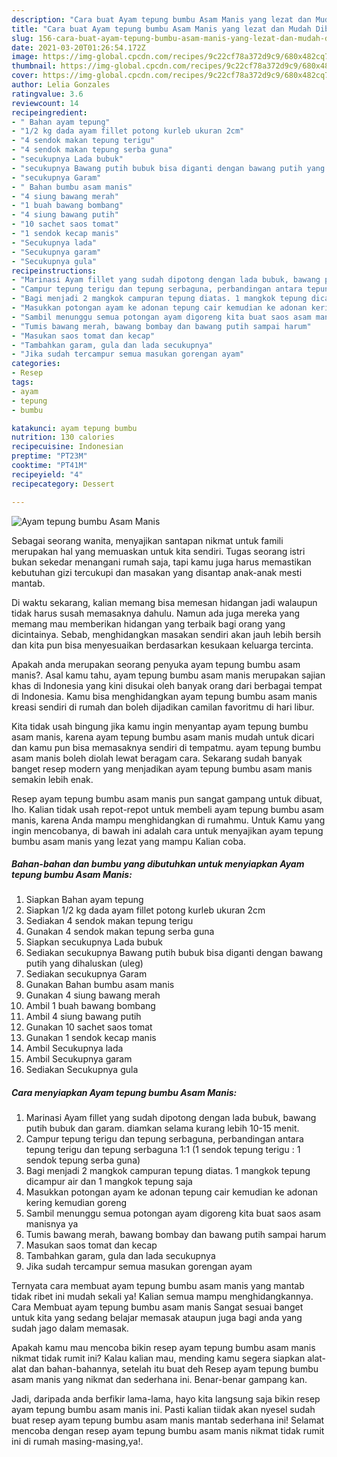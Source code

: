 ```yaml
---
description: "Cara buat Ayam tepung bumbu Asam Manis yang lezat dan Mudah Dibuat"
title: "Cara buat Ayam tepung bumbu Asam Manis yang lezat dan Mudah Dibuat"
slug: 156-cara-buat-ayam-tepung-bumbu-asam-manis-yang-lezat-dan-mudah-dibuat
date: 2021-03-20T01:26:54.172Z
image: https://img-global.cpcdn.com/recipes/9c22cf78a372d9c9/680x482cq70/ayam-tepung-bumbu-asam-manis-foto-resep-utama.jpg
thumbnail: https://img-global.cpcdn.com/recipes/9c22cf78a372d9c9/680x482cq70/ayam-tepung-bumbu-asam-manis-foto-resep-utama.jpg
cover: https://img-global.cpcdn.com/recipes/9c22cf78a372d9c9/680x482cq70/ayam-tepung-bumbu-asam-manis-foto-resep-utama.jpg
author: Lelia Gonzales
ratingvalue: 3.6
reviewcount: 14
recipeingredient:
- " Bahan ayam tepung"
- "1/2 kg dada ayam fillet potong kurleb ukuran 2cm"
- "4 sendok makan tepung terigu"
- "4 sendok makan tepung serba guna"
- "secukupnya Lada bubuk"
- "secukupnya Bawang putih bubuk bisa diganti dengan bawang putih yang dihaluskan uleg"
- "secukupnya Garam"
- " Bahan bumbu asam manis"
- "4 siung bawang merah"
- "1 buah bawang bombang"
- "4 siung bawang putih"
- "10 sachet saos tomat"
- "1 sendok kecap manis"
- "Secukupnya lada"
- "Secukupnya garam"
- "Secukupnya gula"
recipeinstructions:
- "Marinasi Ayam fillet yang sudah dipotong dengan lada bubuk, bawang putih bubuk dan garam. diamkan selama kurang lebih 10-15 menit."
- "Campur tepung terigu dan tepung serbaguna, perbandingan antara tepung terigu dan tepung serbaguna 1:1 (1 sendok tepung terigu : 1 sendok tepung serba guna)"
- "Bagi menjadi 2 mangkok campuran tepung diatas. 1 mangkok tepung dicampur air dan 1 mangkok tepung saja"
- "Masukkan potongan ayam ke adonan tepung cair kemudian ke adonan kering kemudian goreng"
- "Sambil menunggu semua potongan ayam digoreng kita buat saos asam manisnya ya"
- "Tumis bawang merah, bawang bombay dan bawang putih sampai harum"
- "Masukan saos tomat dan kecap"
- "Tambahkan garam, gula dan lada secukupnya"
- "Jika sudah tercampur semua masukan gorengan ayam"
categories:
- Resep
tags:
- ayam
- tepung
- bumbu

katakunci: ayam tepung bumbu 
nutrition: 130 calories
recipecuisine: Indonesian
preptime: "PT23M"
cooktime: "PT41M"
recipeyield: "4"
recipecategory: Dessert

---
```



![Ayam tepung bumbu Asam Manis](https://img-global.cpcdn.com/recipes/9c22cf78a372d9c9/680x482cq70/ayam-tepung-bumbu-asam-manis-foto-resep-utama.jpg)

Sebagai seorang wanita, menyajikan santapan nikmat untuk famili merupakan hal yang memuaskan untuk kita sendiri. Tugas seorang istri bukan sekedar menangani rumah saja, tapi kamu juga harus memastikan kebutuhan gizi tercukupi dan masakan yang disantap anak-anak mesti mantab.

Di waktu  sekarang, kalian memang bisa memesan hidangan jadi walaupun tidak harus susah memasaknya dahulu. Namun ada juga mereka yang memang mau memberikan hidangan yang terbaik bagi orang yang dicintainya. Sebab, menghidangkan masakan sendiri akan jauh lebih bersih dan kita pun bisa menyesuaikan berdasarkan kesukaan keluarga tercinta. 



Apakah anda merupakan seorang penyuka ayam tepung bumbu asam manis?. Asal kamu tahu, ayam tepung bumbu asam manis merupakan sajian khas di Indonesia yang kini disukai oleh banyak orang dari berbagai tempat di Indonesia. Kamu bisa menghidangkan ayam tepung bumbu asam manis kreasi sendiri di rumah dan boleh dijadikan camilan favoritmu di hari libur.

Kita tidak usah bingung jika kamu ingin menyantap ayam tepung bumbu asam manis, karena ayam tepung bumbu asam manis mudah untuk dicari dan kamu pun bisa memasaknya sendiri di tempatmu. ayam tepung bumbu asam manis boleh diolah lewat beragam cara. Sekarang sudah banyak banget resep modern yang menjadikan ayam tepung bumbu asam manis semakin lebih enak.

Resep ayam tepung bumbu asam manis pun sangat gampang untuk dibuat, lho. Kalian tidak usah repot-repot untuk membeli ayam tepung bumbu asam manis, karena Anda mampu menghidangkan di rumahmu. Untuk Kamu yang ingin mencobanya, di bawah ini adalah cara untuk menyajikan ayam tepung bumbu asam manis yang lezat yang mampu Kalian coba.

<!--inarticleads1-->

##### Bahan-bahan dan bumbu yang dibutuhkan untuk menyiapkan Ayam tepung bumbu Asam Manis:

1. Siapkan  Bahan ayam tepung
1. Siapkan 1/2 kg dada ayam fillet potong kurleb ukuran 2cm
1. Sediakan 4 sendok makan tepung terigu
1. Gunakan 4 sendok makan tepung serba guna
1. Siapkan secukupnya Lada bubuk
1. Sediakan secukupnya Bawang putih bubuk bisa diganti dengan bawang putih yang dihaluskan (uleg)
1. Sediakan secukupnya Garam
1. Gunakan  Bahan bumbu asam manis
1. Gunakan 4 siung bawang merah
1. Ambil 1 buah bawang bombang
1. Ambil 4 siung bawang putih
1. Gunakan 10 sachet saos tomat
1. Gunakan 1 sendok kecap manis
1. Ambil Secukupnya lada
1. Ambil Secukupnya garam
1. Sediakan Secukupnya gula




<!--inarticleads2-->

##### Cara menyiapkan Ayam tepung bumbu Asam Manis:

1. Marinasi Ayam fillet yang sudah dipotong dengan lada bubuk, bawang putih bubuk dan garam. diamkan selama kurang lebih 10-15 menit.
1. Campur tepung terigu dan tepung serbaguna, perbandingan antara tepung terigu dan tepung serbaguna 1:1 (1 sendok tepung terigu : 1 sendok tepung serba guna)
1. Bagi menjadi 2 mangkok campuran tepung diatas. 1 mangkok tepung dicampur air dan 1 mangkok tepung saja
1. Masukkan potongan ayam ke adonan tepung cair kemudian ke adonan kering kemudian goreng
1. Sambil menunggu semua potongan ayam digoreng kita buat saos asam manisnya ya
1. Tumis bawang merah, bawang bombay dan bawang putih sampai harum
1. Masukan saos tomat dan kecap
1. Tambahkan garam, gula dan lada secukupnya
1. Jika sudah tercampur semua masukan gorengan ayam




Ternyata cara membuat ayam tepung bumbu asam manis yang mantab tidak ribet ini mudah sekali ya! Kalian semua mampu menghidangkannya. Cara Membuat ayam tepung bumbu asam manis Sangat sesuai banget untuk kita yang sedang belajar memasak ataupun juga bagi anda yang sudah jago dalam memasak.

Apakah kamu mau mencoba bikin resep ayam tepung bumbu asam manis nikmat tidak rumit ini? Kalau kalian mau, mending kamu segera siapkan alat-alat dan bahan-bahannya, setelah itu buat deh Resep ayam tepung bumbu asam manis yang nikmat dan sederhana ini. Benar-benar gampang kan. 

Jadi, daripada anda berfikir lama-lama, hayo kita langsung saja bikin resep ayam tepung bumbu asam manis ini. Pasti kalian tiidak akan nyesel sudah buat resep ayam tepung bumbu asam manis mantab sederhana ini! Selamat mencoba dengan resep ayam tepung bumbu asam manis nikmat tidak rumit ini di rumah masing-masing,ya!.

